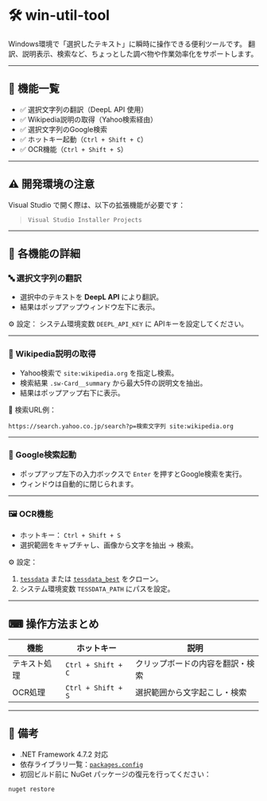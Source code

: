 # 🛠 win-util-tool

Windows環境で「選択したテキスト」に瞬時に操作できる便利ツールです。
翻訳、説明表示、検索など、ちょっとした調べ物や作業効率化をサポートします。

---

## 🔧 機能一覧

* ✅ 選択文字列の翻訳（DeepL API 使用）
* ✅ Wikipedia説明の取得（Yahoo検索経由）
* ✅ 選択文字列のGoogle検索
* ✅ ホットキー起動（`Ctrl + Shift + C`）
* ✅ OCR機能（`Ctrl + Shift + S`）

---

## ⚠ 開発環境の注意

Visual Studio で開く際は、以下の拡張機能が必要です：

> `Visual Studio Installer Projects`

---

## 🧠 各機能の詳細

### 🔤 選択文字列の翻訳

* 選択中のテキストを **DeepL API** により翻訳。
* 結果はポップアップウィンドウ左下に表示。

⚙ 設定：
システム環境変数 `DEEPL_API_KEY` に APIキーを設定してください。

---

### 📘 Wikipedia説明の取得

* Yahoo検索で `site:wikipedia.org` を指定し検索。
* 検索結果 `.sw-Card__summary` から最大5件の説明文を抽出。
* 結果はポップアップ右下に表示。

🔎 検索URL例：

```
https://search.yahoo.co.jp/search?p=検索文字列 site:wikipedia.org
```

---

### 🔎 Google検索起動

* ポップアップ左下の入力ボックスで `Enter` を押すとGoogle検索を実行。
* ウィンドウは自動的に閉じられます。

---

### 🖼 OCR機能

* ホットキー： `Ctrl + Shift + S`
* 選択範囲をキャプチャし、画像から文字を抽出 → 検索。

⚙ 設定：

1. [`tessdata`](https://github.com/tesseract-ocr/tessdata) または [`tessdata_best`](https://github.com/tesseract-ocr/tessdata_best) をクローン。
2. システム環境変数 `TESSDATA_PATH` にパスを設定。

---

## ⌨ 操作方法まとめ

| 機能     | ホットキー              | 説明               |
| ------ | ------------------ | ---------------- |
| テキスト処理 | `Ctrl + Shift + C` | クリップボードの内容を翻訳・検索 |
| OCR処理  | `Ctrl + Shift + S` | 選択範囲から文字起こし・検索   |

---

## 📝 備考

* .NET Framework 4.7.2 対応
* 依存ライブラリ一覧：[`packages.config`](./win-util-tool/packages.config)
* 初回ビルド前に NuGet パッケージの復元を行ってください：

```bash
nuget restore
```

